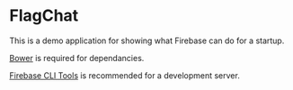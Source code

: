 # FlagChat

This is a demo application for showing what Firebase can do for a startup.

[Bower](https://bower.io/) is required for dependancies.

[Firebase CLI Tools](https://firebase.google.com/docs/cli/) is recommended for a development server.
